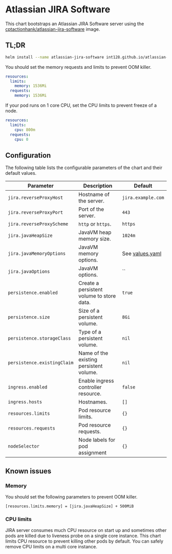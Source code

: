# Atlassian JIRA Software

This chart bootstraps an Atlassian JIRA Software server using the [cptactionhank/atlassian-jira-software](https://github.com/cptactionhank/docker-atlassian-jira-software) image.


## TL;DR

```sh
helm install --name atlassian-jira-software int128.github.io/atlassian-jira-software
```

You should set the memory requests and limits to prevent OOM killer.

```yaml
resources:
  limits:
    memory: 1536Mi
  requests:
    memory: 1536Mi
```

If your pod runs on 1 core CPU, set the CPU limits to prevent freeze of a node.

```yaml
resources:
  limits:
    cpu: 800m
  requests:
    cpu: 0
```


## Configuration

The following table lists the configurable parameters of the chart and their default values.

Parameter | Description | Default
----------|-------------|--------
`jira.reverseProxyHost` | Hostname of the server. | `jira.example.com`
`jira.reverseProxyPort` | Port of the server. | `443`
`jira.reverseProxyScheme` | `http` or `https`. | `https`
`jira.javaHeapSize` | JavaVM heap memory size. | `1024m`
`jira.javaMemoryOptions` | JavaVM memory options. | See [values.yaml](values.yaml)
`jira.javaOptions` | JavaVM options. | ``
`persistence.enabled` | Create a persistent volume to store data. | `true`
`persistence.size` | Size of a persistent volume. | `8Gi`
`persistence.storageClass` | Type of a persistent volume. | `nil`
`persistence.existingClaim` | Name of the existing persistent volume. | `nil`
`ingress.enabled` |	Enable ingress controller resource.	| `false`
`ingress.hosts`	| Hostnames. | `[]`
`resources.limits` | Pod resource limits. | `{}`
`resources.requests` | Pod resource requests. | `{}`
`nodeSelector` | Node labels for pod assignment | `{}`


## Known issues

### Memory

You should set the following parameters to prevent OOM killer.

```
[resources.limits.memory] = [jira.javaHeapSize] + 500MiB
```


### CPU limits

JIRA server consumes much CPU resource on start up and sometimes other pods are killed due to liveness probe on a single core instance.
This chart limits CPU resource to prevent killing other pods by default.
You can safely remove CPU limits on a multi core instance.
